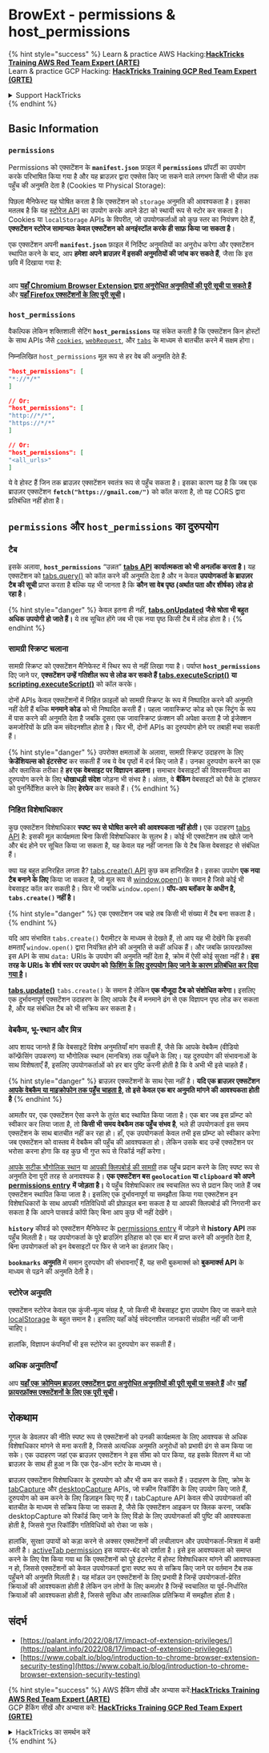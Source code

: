 # BrowExt - permissions & host\_permissions

{% hint style="success" %}
Learn & practice AWS Hacking:<img src="/.gitbook/assets/arte.png" alt="" data-size="line">[**HackTricks Training AWS Red Team Expert (ARTE)**](https://training.hacktricks.xyz/courses/arte)<img src="/.gitbook/assets/arte.png" alt="" data-size="line">\
Learn & practice GCP Hacking: <img src="/.gitbook/assets/grte.png" alt="" data-size="line">[**HackTricks Training GCP Red Team Expert (GRTE)**<img src="/.gitbook/assets/grte.png" alt="" data-size="line">](https://training.hacktricks.xyz/courses/grte)

<details>

<summary>Support HackTricks</summary>

* Check the [**subscription plans**](https://github.com/sponsors/carlospolop)!
* **Join the** 💬 [**Discord group**](https://discord.gg/hRep4RUj7f) or the [**telegram group**](https://t.me/peass) or **follow** us on **Twitter** 🐦 [**@hacktricks\_live**](https://twitter.com/hacktricks\_live)**.**
* **Share hacking tricks by submitting PRs to the** [**HackTricks**](https://github.com/carlospolop/hacktricks) and [**HackTricks Cloud**](https://github.com/carlospolop/hacktricks-cloud) github repos.

</details>
{% endhint %}

## Basic Information

### **`permissions`**

Permissions को एक्सटेंशन के **`manifest.json`** फ़ाइल में **`permissions`** प्रॉपर्टी का उपयोग करके परिभाषित किया गया है और यह ब्राउज़र द्वारा एक्सेस किए जा सकने वाले लगभग किसी भी चीज़ तक पहुँच की अनुमति देता है (Cookies या Physical Storage):

पिछला मैनिफेस्ट यह घोषित करता है कि एक्सटेंशन को `storage` अनुमति की आवश्यकता है। इसका मतलब है कि यह [स्टोरेज API](https://developer.mozilla.org/en-US/docs/Mozilla/Add-ons/WebExtensions/API/storage) का उपयोग करके अपने डेटा को स्थायी रूप से स्टोर कर सकता है। Cookies या `localStorage` APIs के विपरीत, जो उपयोगकर्ताओं को कुछ स्तर का नियंत्रण देते हैं, **एक्सटेंशन स्टोरेज सामान्यतः केवल एक्सटेंशन को अनइंस्टॉल करके ही साफ़ किया जा सकता है**।

एक एक्सटेंशन अपनी **`manifest.json`** फ़ाइल में निर्दिष्ट अनुमतियों का अनुरोध करेगा और एक्सटेंशन स्थापित करने के बाद, आप **हमेशा अपने ब्राउज़र में इसकी अनुमतियों की जांच कर सकते हैं**, जैसा कि इस छवि में दिखाया गया है:

<figure><img src="../../.gitbook/assets/image (18).png" alt=""><figcaption></figcaption></figure>

आप [**यहाँ Chromium Browser Extension द्वारा अनुरोधित अनुमतियों की पूरी सूची पा सकते हैं**](https://developer.chrome.com/docs/extensions/develop/concepts/declare-permissions#permissions) और [**यहाँ Firefox एक्सटेंशनों के लिए पूरी सूची**](https://developer.mozilla.org/en-US/docs/Mozilla/Add-ons/WebExtensions/manifest.json/permissions#api\_permissions)**।**

### `host_permissions`

वैकल्पिक लेकिन शक्तिशाली सेटिंग **`host_permissions`** यह संकेत करती है कि एक्सटेंशन किन होस्टों के साथ APIs जैसे [`cookies`](https://developer.mozilla.org/en-US/docs/Mozilla/Add-ons/WebExtensions/API/cookies), [`webRequest`](https://developer.mozilla.org/en-US/docs/Mozilla/Add-ons/WebExtensions/API/webRequest), और [`tabs`](https://developer.mozilla.org/en-US/docs/Mozilla/Add-ons/WebExtensions/API/tabs) के माध्यम से बातचीत करने में सक्षम होगा।

निम्नलिखित `host_permissions` मूल रूप से हर वेब की अनुमति देते हैं:
```json
"host_permissions": [
"*://*/*"
]

// Or:
"host_permissions": [
"http://*/*",
"https://*/*"
]

// Or:
"host_permissions": [
"<all_urls>"
]
```
ये वे होस्ट हैं जिन तक ब्राउज़र एक्सटेंशन स्वतंत्र रूप से पहुँच सकता है। इसका कारण यह है कि जब एक ब्राउज़र एक्सटेंशन **`fetch("https://gmail.com/")`** को कॉल करता है, तो यह CORS द्वारा प्रतिबंधित नहीं होता है।

## `permissions` और `host_permissions` का दुरुपयोग

### टैब

इसके अलावा, **`host_permissions`** “उन्नत” [**tabs API**](https://developer.mozilla.org/en-US/docs/Mozilla/Add-ons/WebExtensions/API/tabs) **कार्यात्मकता को भी अनलॉक करता है।** यह एक्सटेंशन को [tabs.query()](https://developer.mozilla.org/en-US/docs/Mozilla/Add-ons/WebExtensions/API/tabs/query) को कॉल करने की अनुमति देता है और न केवल **उपयोगकर्ता के ब्राउज़र टैब की सूची** प्राप्त करता है बल्कि यह भी जानता है कि **कौन सा वेब पृष्ठ (अर्थात पता और शीर्षक) लोड हो रहा है**।

{% hint style="danger" %}
केवल इतना ही नहीं, [**tabs.onUpdated**](https://developer.mozilla.org/en-US/docs/Mozilla/Add-ons/WebExtensions/API/tabs/onUpdated) **जैसे श्रोता भी बहुत अधिक उपयोगी हो जाते हैं।** ये तब सूचित होंगे जब भी एक नया पृष्ठ किसी टैब में लोड होता है।
{% endhint %}

### सामग्री स्क्रिप्ट चलाना <a href="#running-content-scripts" id="running-content-scripts"></a>

सामग्री स्क्रिप्ट को एक्सटेंशन मैनिफेस्ट में स्थिर रूप से नहीं लिखा गया है। पर्याप्त **`host_permissions`** दिए जाने पर, **एक्सटेंशन उन्हें गतिशील रूप से लोड कर सकते हैं** [**tabs.executeScript()**](https://developer.mozilla.org/en-US/docs/Mozilla/Add-ons/WebExtensions/API/tabs/executeScript) **या** [**scripting.executeScript()**](https://developer.mozilla.org/en-US/docs/Mozilla/Add-ons/WebExtensions/API/scripting/executeScript) को कॉल करके।

दोनों APIs केवल एक्सटेंशनों में निहित फ़ाइलों को सामग्री स्क्रिप्ट के रूप में निष्पादित करने की अनुमति नहीं देती हैं बल्कि **मनमाने कोड** को भी निष्पादित करती हैं। पहला जावास्क्रिप्ट कोड को एक स्ट्रिंग के रूप में पास करने की अनुमति देता है जबकि दूसरा एक जावास्क्रिप्ट फ़ंक्शन की अपेक्षा करता है जो इंजेक्शन कमजोरियों के प्रति कम संवेदनशील होता है। फिर भी, दोनों APIs का दुरुपयोग होने पर तबाही मचा सकती हैं।

{% hint style="danger" %}
उपरोक्त क्षमताओं के अलावा, सामग्री स्क्रिप्ट उदाहरण के लिए **क्रेडेंशियल्स को इंटरसेप्ट** कर सकती हैं जब ये वेब पृष्ठों में दर्ज किए जाते हैं। उनका दुरुपयोग करने का एक और क्लासिक तरीका है **हर एक वेबसाइट पर विज्ञापन डालना।** समाचार वेबसाइटों की विश्वसनीयता का दुरुपयोग करने के लिए **धोखाधड़ी संदेश** जोड़ना भी संभव है। अंततः, वे **बैंकिंग** वेबसाइटों को पैसे के ट्रांसफर को पुनर्निर्देशित करने के लिए **हेरफेर** कर सकते हैं।
{% endhint %}

### निहित विशेषाधिकार <a href="#implicit-privileges" id="implicit-privileges"></a>

कुछ एक्सटेंशन विशेषाधिकार **स्पष्ट रूप से घोषित करने की आवश्यकता नहीं होती।** एक उदाहरण [tabs API](https://developer.mozilla.org/en-US/docs/Mozilla/Add-ons/WebExtensions/API/tabs) है: इसकी मूल कार्यक्षमता बिना किसी विशेषाधिकार के सुलभ है। कोई भी एक्सटेंशन तब खोले जाने और बंद होने पर सूचित किया जा सकता है, यह केवल यह नहीं जानता कि ये टैब किस वेबसाइट से संबंधित हैं।

क्या यह बहुत हानिरहित लगता है? [tabs.create() API](https://developer.mozilla.org/en-US/docs/Mozilla/Add-ons/WebExtensions/API/tabs/create) कुछ कम हानिरहित है। इसका उपयोग **एक नया टैब बनाने के लिए** किया जा सकता है, जो मूल रूप से [window.open()](https://developer.mozilla.org/en-US/docs/Web/API/Window/open) के समान है जिसे कोई भी वेबसाइट कॉल कर सकती है। फिर भी जबकि `window.open()` **पॉप-अप ब्लॉकर के अधीन है, `tabs.create()` नहीं है।**

{% hint style="danger" %}
एक एक्सटेंशन जब चाहे तब किसी भी संख्या में टैब बना सकता है।
{% endhint %}

यदि आप संभावित `tabs.create()` पैरामीटर के माध्यम से देखते हैं, तो आप यह भी देखेंगे कि इसकी क्षमताएँ `window.open()` द्वारा नियंत्रित होने की अनुमति से कहीं अधिक हैं। और जबकि फ़ायरफ़ॉक्स इस API के साथ `data:` URIs के उपयोग की अनुमति नहीं देता है, क्रोम में ऐसी कोई सुरक्षा नहीं है। **इस तरह के URIs के शीर्ष स्तर पर उपयोग को** [**फिशिंग के लिए दुरुपयोग किए जाने के कारण प्रतिबंधित कर दिया गया है**](https://bugzilla.mozilla.org/show\_bug.cgi?id=1331351)**।**

[**tabs.update()**](https://developer.mozilla.org/en-US/docs/Mozilla/Add-ons/WebExtensions/API/tabs/update) `tabs.create()` के समान है लेकिन **एक मौजूदा टैब को संशोधित करेगा।** इसलिए एक दुर्भावनापूर्ण एक्सटेंशन उदाहरण के लिए आपके टैब में मनमाने ढंग से एक विज्ञापन पृष्ठ लोड कर सकता है, और यह संबंधित टैब को भी सक्रिय कर सकता है।

### वेबकैम, भू-स्थान और मित्र <a href="#webcam-geolocation-and-friends" id="webcam-geolocation-and-friends"></a>

आप शायद जानते हैं कि वेबसाइटें विशेष अनुमतियाँ मांग सकती हैं, जैसे कि आपके वेबकैम (वीडियो कॉन्फ्रेंसिंग उपकरण) या भौगोलिक स्थान (मानचित्र) तक पहुँचने के लिए। यह दुरुपयोग की संभावनाओं के साथ विशेषताएँ हैं, इसलिए उपयोगकर्ताओं को हर बार पुष्टि करनी होती है कि वे अभी भी इसे चाहते हैं।

{% hint style="danger" %}
ब्राउज़र एक्सटेंशनों के साथ ऐसा नहीं है। **यदि एक ब्राउज़र एक्सटेंशन** [**आपके वेबकैम या माइक्रोफोन तक पहुँच चाहता है**](https://developer.mozilla.org/en-US/docs/Web/API/MediaDevices/getUserMedia)**, तो इसे केवल एक बार अनुमति मांगने की आवश्यकता होती है**
{% endhint %}

आमतौर पर, एक एक्सटेंशन ऐसा करने के तुरंत बाद स्थापित किया जाता है। एक बार जब इस प्रॉम्प्ट को स्वीकार कर लिया जाता है, तो **किसी भी समय वेबकैम तक पहुँच संभव है**, भले ही उपयोगकर्ता इस समय एक्सटेंशन के साथ बातचीत नहीं कर रहा हो। हाँ, एक उपयोगकर्ता केवल तभी इस प्रॉम्प्ट को स्वीकार करेगा जब एक्सटेंशन को वास्तव में वेबकैम की पहुँच की आवश्यकता हो। लेकिन उसके बाद उन्हें एक्सटेंशन पर भरोसा करना होगा कि वह कुछ भी गुप्त रूप से रिकॉर्ड नहीं करेगा।

[आपके सटीक भौगोलिक स्थान](https://developer.mozilla.org/en-US/docs/Web/API/Geolocation) या [आपकी क्लिपबोर्ड की सामग्री](https://developer.mozilla.org/en-US/docs/Web/API/Clipboard\_API) तक पहुँच प्रदान करने के लिए स्पष्ट रूप से अनुमति देना पूरी तरह से अनावश्यक है। **एक एक्सटेंशन बस `geolocation` या `clipboard` को अपने** [**permissions entry**](https://developer.mozilla.org/en-US/docs/Mozilla/Add-ons/WebExtensions/manifest.json/permissions) **में जोड़ता है।** ये पहुँच विशेषाधिकार तब स्वचालित रूप से प्रदान किए जाते हैं जब एक्सटेंशन स्थापित किया जाता है। इसलिए एक दुर्भावनापूर्ण या समझौता किया गया एक्सटेंशन इन विशेषाधिकारों के साथ आपकी गतिविधियों की प्रोफ़ाइल बना सकता है या आपकी क्लिपबोर्ड की निगरानी कर सकता है कि आपने पासवर्ड कॉपी किए बिना आप कुछ भी नहीं देखेंगे।

**`history`** कीवर्ड को एक्सटेंशन मैनिफेस्ट के [permissions entry](https://developer.mozilla.org/en-US/docs/Mozilla/Add-ons/WebExtensions/manifest.json/permissions) में जोड़ने से **history API** तक पहुँच मिलती है। यह उपयोगकर्ता के पूरे ब्राउज़िंग इतिहास को एक बार में प्राप्त करने की अनुमति देता है, बिना उपयोगकर्ता को इन वेबसाइटों पर फिर से जाने का इंतज़ार किए।

**`bookmarks`** **अनुमति** में समान दुरुपयोग की संभावनाएँ हैं, यह सभी बुकमार्क्स को **बुकमार्क्स API** के माध्यम से पढ़ने की अनुमति देती है।

### स्टोरेज अनुमति <a href="#the-storage-permission" id="the-storage-permission"></a>

एक्सटेंशन स्टोरेज केवल एक कुंजी-मूल्य संग्रह है, जो किसी भी वेबसाइट द्वारा उपयोग किए जा सकने वाले [localStorage](https://developer.mozilla.org/en-US/docs/Web/API/Window/localStorage) के बहुत समान है। इसलिए यहाँ कोई संवेदनशील जानकारी संग्रहीत नहीं की जानी चाहिए।

हालांकि, विज्ञापन कंपनियाँ भी इस स्टोरेज का दुरुपयोग कर सकती हैं।

### अधिक अनुमतियाँ

आप [**यहाँ एक क्रोमियम ब्राउज़र एक्सटेंशन द्वारा अनुरोधित अनुमतियों की पूरी सूची पा सकते हैं**](https://developer.chrome.com/docs/extensions/develop/concepts/declare-permissions#permissions) और [**यहाँ फ़ायरफ़ॉक्स एक्सटेंशनों के लिए एक पूरी सूची**](https://developer.mozilla.org/en-US/docs/Mozilla/Add-ons/WebExtensions/manifest.json/permissions#api\_permissions)**।**

## रोकथाम <a href="#why-not-restrict-extension-privileges" id="why-not-restrict-extension-privileges"></a>

गूगल के डेवलपर की नीति स्पष्ट रूप से एक्सटेंशनों को उनकी कार्यक्षमता के लिए आवश्यक से अधिक विशेषाधिकार मांगने से मना करती है, जिससे अत्यधिक अनुमति अनुरोधों को प्रभावी ढंग से कम किया जा सके। एक उदाहरण जहां एक ब्राउज़र एक्सटेंशन ने इस सीमा को पार किया, वह इसके वितरण में था जो ब्राउज़र के साथ ही हुआ न कि एक ऐड-ऑन स्टोर के माध्यम से।

ब्राउज़र एक्सटेंशन विशेषाधिकार के दुरुपयोग को और भी कम कर सकते हैं। उदाहरण के लिए, क्रोम के [tabCapture](https://developer.chrome.com/docs/extensions/reference/tabCapture/) और [desktopCapture](https://developer.chrome.com/docs/extensions/reference/desktopCapture/) APIs, जो स्क्रीन रिकॉर्डिंग के लिए उपयोग किए जाते हैं, दुरुपयोग को कम करने के लिए डिज़ाइन किए गए हैं। tabCapture API केवल सीधे उपयोगकर्ता की बातचीत के माध्यम से सक्रिय किया जा सकता है, जैसे कि एक्सटेंशन आइकन पर क्लिक करना, जबकि desktopCapture को रिकॉर्ड किए जाने के लिए विंडो के लिए उपयोगकर्ता की पुष्टि की आवश्यकता होती है, जिससे गुप्त रिकॉर्डिंग गतिविधियों को रोका जा सके।

हालांकि, सुरक्षा उपायों को कड़ा करने से अक्सर एक्सटेंशनों की लचीलापन और उपयोगकर्ता-मित्रता में कमी आती है। [activeTab permission](https://developer.mozilla.org/en-US/docs/Mozilla/Add-ons/WebExtensions/manifest.json/permissions#activetab\_permission) इस व्यापार-बंद को दर्शाता है। इसे इस आवश्यकता को समाप्त करने के लिए पेश किया गया था कि एक्सटेंशनों को पूरे इंटरनेट में होस्ट विशेषाधिकार मांगने की आवश्यकता न हो, जिससे एक्सटेंशनों को केवल उपयोगकर्ता द्वारा स्पष्ट रूप से सक्रिय किए जाने पर वर्तमान टैब तक पहुँचने की अनुमति मिलती है। यह मॉडल उन एक्सटेंशनों के लिए प्रभावी है जिन्हें उपयोगकर्ता-प्रेरित क्रियाओं की आवश्यकता होती है लेकिन उन लोगों के लिए कमज़ोर है जिन्हें स्वचालित या पूर्व-निर्धारित क्रियाओं की आवश्यकता होती है, जिससे सुविधा और तात्कालिक प्रतिक्रिया में समझौता होता है।

## **संदर्भ**

* [https://palant.info/2022/08/17/impact-of-extension-privileges/](https://palant.info/2022/08/17/impact-of-extension-privileges/)
* [https://www.cobalt.io/blog/introduction-to-chrome-browser-extension-security-testing](https://www.cobalt.io/blog/introduction-to-chrome-browser-extension-security-testing)

{% hint style="success" %}
AWS हैकिंग सीखें और अभ्यास करें:<img src="/.gitbook/assets/arte.png" alt="" data-size="line">[**HackTricks Training AWS Red Team Expert (ARTE)**](https://training.hacktricks.xyz/courses/arte)<img src="/.gitbook/assets/arte.png" alt="" data-size="line">\
GCP हैकिंग सीखें और अभ्यास करें: <img src="/.gitbook/assets/grte.png" alt="" data-size="line">[**HackTricks Training GCP Red Team Expert (GRTE)**<img src="/.gitbook/assets/grte.png" alt="" data-size="line">](https://training.hacktricks.xyz/courses/grte)

<details>

<summary>HackTricks का समर्थन करें</summary>

* [**सदस्यता योजनाएँ**](https://github.com/sponsors/carlospolop) देखें!
* **💬 [**Discord समूह**](https://discord.gg/hRep4RUj7f) या [**टेलीग्राम समूह**](https://t.me/peass) में शामिल हों या हमें **Twitter** पर **फॉलो करें** 🐦 [**@hacktricks\_live**](https://twitter.com/hacktricks\_live)**।**
* **हैकिंग ट्रिक्स साझा करें और** [**HackTricks**](https://github.com/carlospolop/hacktricks) और [**HackTricks Cloud**](https://github.com/carlospolop/hacktricks-cloud) गिटहब रिपोजिटरी में PR सबमिट करें।

</details>
{% endhint %}
